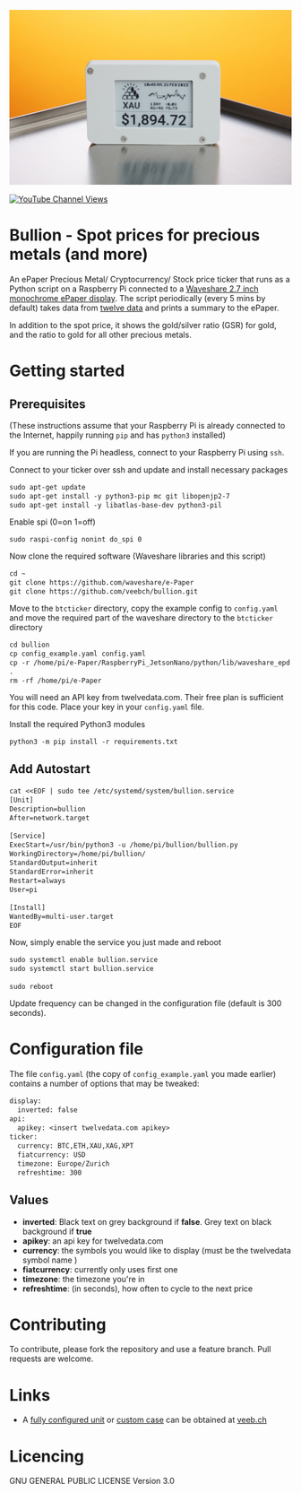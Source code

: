 ![Action Shot](/images/bullion2.jpg)

[![YouTube Channel Views](https://img.shields.io/youtube/channel/views/UCz5BOU9J9pB_O0B8-rDjCWQ?label=YouTube&style=social)](https://www.youtube.com/channel/UCz5BOU9J9pB_O0B8-rDjCWQ)

# Bullion - Spot prices for precious metals (and more)

An ePaper Precious Metal/ Cryptocurrency/ Stock price ticker that runs as a Python script on a Raspberry Pi connected to a [Waveshare 2.7 inch monochrome ePaper display](https://www.waveshare.com/wiki/2.7inch_e-Paper_HAT). The script periodically (every 5 mins by default) takes data from [twelve data](https://www.twelvedata.com/) and prints a summary to the ePaper.

In addition to the spot price, it shows the gold/silver ratio (GSR) for gold, and the ratio to gold for all other precious metals.


# Getting started

## Prerequisites

(These instructions assume that your Raspberry Pi is already connected to the Internet, happily running `pip` and has `python3` installed)

If you are running the Pi headless, connect to your Raspberry Pi using `ssh`.

Connect to your ticker over ssh and update and install necessary packages 
```
sudo apt-get update
sudo apt-get install -y python3-pip mc git libopenjp2-7
sudo apt-get install -y libatlas-base-dev python3-pil
```

Enable spi (0=on 1=off)

```
sudo raspi-config nonint do_spi 0
```

Now clone the required software (Waveshare libraries and this script)

```
cd ~
git clone https://github.com/waveshare/e-Paper
git clone https://github.com/veebch/bullion.git
```
Move to the `btcticker` directory, copy the example config to `config.yaml` and move the required part of the waveshare directory to the `btcticker` directory
```
cd bullion
cp config_example.yaml config.yaml
cp -r /home/pi/e-Paper/RaspberryPi_JetsonNano/python/lib/waveshare_epd .
rm -rf /home/pi/e-Paper
```

You will need an API key from twelvedata.com. Their free plan is sufficient for this code. Place your key in your `config.yaml` file.

Install the required Python3 modules
```
python3 -m pip install -r requirements.txt
```

## Add Autostart

```
cat <<EOF | sudo tee /etc/systemd/system/bullion.service
[Unit]
Description=bullion
After=network.target

[Service]
ExecStart=/usr/bin/python3 -u /home/pi/bullion/bullion.py
WorkingDirectory=/home/pi/bullion/
StandardOutput=inherit
StandardError=inherit
Restart=always
User=pi

[Install]
WantedBy=multi-user.target
EOF
```
Now, simply enable the service you just made and reboot
```  
sudo systemctl enable bullion.service
sudo systemctl start bullion.service

sudo reboot
```

Update frequency can be changed in the configuration file (default is 300 seconds).

# Configuration file

The file `config.yaml` (the copy of `config_example.yaml` you made earlier) contains a number of options that may be tweaked:

```
display:
  inverted: false
api:
  apikey: <insert twelvedata.com apikey>
ticker:
  currency: BTC,ETH,XAU,XAG,XPT
  fiatcurrency: USD
  timezone: Europe/Zurich
  refreshtime: 300
```

## Values

- **inverted**: Black text on grey background if **false**. Grey text on black background if **true**
- **apikey**: an api key for twelvedata.com
- **currency**: the symbols you would like to display (must be the twelvedata symbol name )
- **fiatcurrency**: currently only uses first one
- **timezone**: the timezone you're in
- **refreshtime**: (in seconds), how often to cycle to the next price


# Contributing

To contribute, please fork the repository and use a feature branch. Pull requests are welcome.

# Links

- A [fully configured unit](https://www.veeb.ch/store/p/w5exxxcog8vgv0tn4xiyw8pr31ltwp) or [custom case](https://www.veeb.ch/store/p/ticker-enclosure) can be obtained at [veeb.ch](http://www.veeb.ch/)


# Licencing

GNU GENERAL PUBLIC LICENSE Version 3.0
